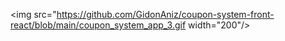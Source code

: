 

  <img src="https://github.com/GidonAniz/coupon-system-front-react/blob/main/coupon_system_app_3.gif  width="200"/>


